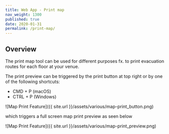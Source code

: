 ```yaml
---
title: Web App - Print map
nav_weight: 1300
published: true
date: 2020-01-31
permalink: /print-map/
---
```


## Overview

The print map tool can be used for different purposes fx. to print evacuation routes for each floor at your venue.

The print preview can be triggered by the print button at top right or by one of the following shortcuts:

* CMD + P (macOS)
* CTRL + P (Windows)

![Map Print Feature]({{ site.url }}/assets/various/map-print_button.png)

which triggers a full screen map print preview as seen below

![Map Print Feature]({{ site.url }}/assets/various/map-print_preview.png)
